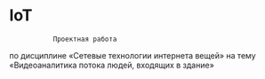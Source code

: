 # IoT
               Проектная работа 
 по дисциплине «Сетевые технологии интернета вещей» 
                   на тему
 «Видеоаналитика потока людей, входящих в здание»
